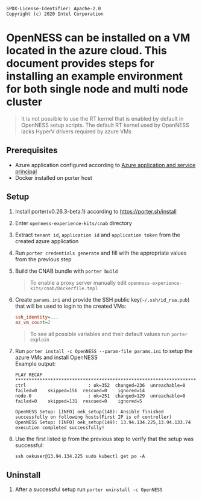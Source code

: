 ```text
SPDX-License-Identifier: Apache-2.0
Copyright (c) 2020 Intel Corporation
```

# OpenNESS can be installed on a VM located in the azure cloud. This document provides steps for installing an example environment for both single node and multi node cluster

> It is not possible to use the RT kernel that is enabled by default in OpenNESS setup scripts. The default RT kernel used by OpenNESS lacks HyperV drivers required by azure VMs

## Prerequisites

* Azure application configured according to [Azure application and service principal](https://docs.microsoft.com/en-us/azure/active-directory/develop/howto-create-service-principal-portal)
* Docker installed on porter host

## Setup

1. Install porter(v0.26.3-beta.1) according to <https://porter.sh/install>
2. Enter `openness-experience-kits/cnab` directory
3. Extract `tenant id`, `application id` and `application token` from the created azure application
4. Run `porter credentials generate` and fill with the appropriate values from the previous step
5. Build the CNAB bundle with `porter build`
   > To enable a proxy server manually edit `openness-experience-kits/cnab/Dockerfile.tmpl`
6. Create `params.ini` and provide the SSH public key(`~/.ssh/id_rsa.pub`) that will be used to login to the created VMs:

   ```ini
   ssh_identity=...
   az_vm_count=2
   ```

   > To see all possible variables and their default values run `porter explain`
7. Run `porter install -c OpenNESS --param-file params.ini` to setup the azure VMs and install OpenNESS  
   Example output:

   ```text
   PLAY RECAP *********************************************************************
   ctrl                       : ok=352  changed=236  unreachable=0    failed=0    skipped=156  rescued=0    ignored=14
   node-0                     : ok=251  changed=129  unreachable=0    failed=0    skipped=131  rescued=0    ignored=5

   OpenNESS Setup: [INFO] oek_setup(148): Ansible finished successfully on following hosts(First IP is of controller)
   OpenNESS Setup: [INFO] oek_setup(149): 13.94.134.225,13.94.133.74
   execution completed successfully!
   ```

8. Use the first listed ip from the previous step to verify that the setup was successful:

   ```shell
   ssh oekuser@13.94.134.225 sudo kubectl get po -A
   ```

## Uninstall

1. After a successful setup run `porter uninstall -c OpenNESS`
